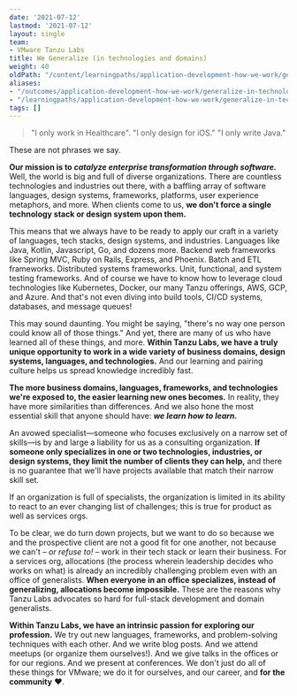 ```yaml
---
date: '2021-07-12'
lastmod: '2021-07-12'
layout: single
team:
- VMware Tanzu Labs
title: We Generalize (in technologies and domains)
weight: 40
oldPath: "/content/learningpaths/application-development-how-we-work/generalize-in-technologies-and-domains.md"
aliases:
- "/outcomes/application-development-how-we-work/generalize-in-technologies-and-domains"
- "/learningpaths/application-development-how-we-work/generalize-in-technologies-and-domains"
tags: []
---
```


> "I only work in Healthcare".
> "I only design for iOS."
> "I only write Java."

These are not phrases we say.

**Our mission is to _catalyze enterprise transformation through software._** Well, the world is big and full of diverse organizations. There are countless technologies and industries out there, with a baffling array of software languages, design systems, frameworks, platforms, user experience metaphors, and more. When clients come to us, **we don't force a single technology stack or design system upon them.**

This means that we always have to be ready to apply our craft in a variety of languages, tech stacks, design systems, and industries. Languages like Java, Kotlin, Javascript, Go, and dozens more. Backend web frameworks like Spring MVC, Ruby on Rails, Express, and Phoenix. Batch and ETL frameworks. Distributed systems frameworks. Unit, functional, and system testing frameworks. And of course we have to know how to leverage cloud technologies like Kubernetes, Docker, our many Tanzu offerings, AWS, GCP, and Azure. And that's not even diving into build tools, CI/CD systems, databases, and message queues!

This may sound daunting. You might be saying, "there's no way one person could know all of those things." And yet, there are many of us who have learned all of these things, and more. **Within Tanzu Labs, we have a truly unique opportunity to work in a wide variety of business domains, design systems, languages, and technologies.** And our learning and pairing culture helps us spread knowledge incredibly fast.

**The more business domains, languages, frameworks, and technologies we're exposed to, the easier learning new ones becomes.** In reality, they have more similarities than differences. And we also hone the most essential skill that anyone should have: **_we learn how to learn._**

An avowed specialist—someone who focuses exclusively on a narrow set of skills—is by and large a liability for us as a consulting organization. **If someone only specializes in one or two technologies, industries, or design systems, they  limit the number of clients they can help,** and there is no guarantee that we'll have projects available that match their narrow skill set.

If an organization is full of specialists, the organization is limited in its ability to react to an ever changing list of challenges; this is true for product as well as services orgs.

To be clear, we do turn down projects, but we want to do so because we and the prospective client are not a good fit for one another, not because we can't – _or refuse to!_ – work in their tech stack or learn their business. For a services org, allocations (the process wherein leadership decides who works on what) is already an incredibly challenging problem even with an office of generalists. **When everyone in an office specializes, instead of generalizing, allocations become impossible.** These are the reasons why Tanzu Labs advocates so hard for full-stack development and domain generalists.

**Within Tanzu Labs, we have an intrinsic passion for exploring our profession.** We try out new languages, frameworks, and problem-solving techniques with each other. And we write blog posts. And we attend meetups (or organize them ourselves!). And we give talks in the offices or for our regions. And we present at conferences. We don't just do all of these things for VMware; we do it for ourselves, and our career, and **for the community** ❤️.
